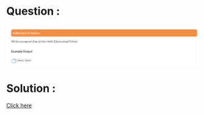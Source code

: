 # Question :
![hello edyst](https://github.com/prabhu30/coding/blob/main/Edyst/Python%20-%20Intro%20to%20Advanced/02_hello%20edyst/image.png)

# Solution :
[Click here](https://github.com/prabhu30/coding/tree/main/Edyst/Python%20-%20Intro%20to%20Advanced/02_hello%20edyst/solution.py)

